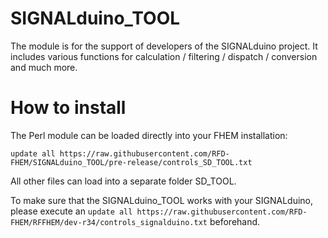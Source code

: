 # SIGNALduino_TOOL

The module is for the support of developers of the SIGNALduino project. It includes various functions for calculation / filtering / dispatch / conversion and much more.

How to install
======
The Perl module can be loaded directly into your FHEM installation:

```update all https://raw.githubusercontent.com/RFD-FHEM/SIGNALduino_TOOL/pre-release/controls_SD_TOOL.txt```

All other files can load into a separate folder SD_TOOL.

To make sure that the SIGNALduino_TOOL works with your SIGNALduino, please execute an 
```update all https://raw.githubusercontent.com/RFD-FHEM/RFFHEM/dev-r34/controls_signalduino.txt```
beforehand.
